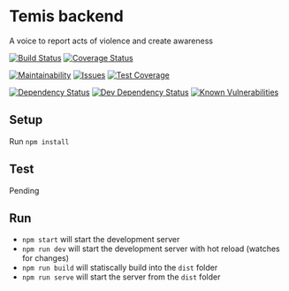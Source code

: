 # Temis backend
A voice to report acts of violence and create awareness 

[![Build Status][travis-image]][travis-url]
[![Coverage Status][coverage-image]][coverage-url]

[![Maintainability][codeclimate-maintainability-image]][codeclimate-maintainability-url]
[![Issues][codeclimate-issues-image]][codeclimate-issues-url]
[![Test Coverage][codeclimate-test_coverage-image]][codeclimate-test_coverage-url]

[![Dependency Status][depstat-image]][depstat-url]
[![Dev Dependency Status][devdepstat-image]][devdepstat-url]
[![Known Vulnerabilities][snyk-image]][snyk-url]

## Setup
Run `npm install`

## Test
Pending

## Run

- `npm start` will start the development server
- `npm run dev` will start the development server with hot reload (watches for changes)
- `npm run build` will statiscally build into the `dist` folder
- `npm run serve` will start the server from the `dist` folder

[travis-image]: https://travis-ci.org/scvsoft/temis.svg?branch=master
[travis-url]: https://travis-ci.org/scvsoft/temis

[coverage-url]: https://codecov.io/github/scvsoft/temis?branch=master
[coverage-image]: https://codecov.io/github/scvsoft/temis/coverage.svg?branch=master

[snyk-url]: https://snyk.io/test/github/scvsoft/temis?targetFile=server%2Fpackage.json
[snyk-image]: https://snyk.io/test/github/scvsoft/temis/badge.svg?targetFile=server%2Fpackage.json

[depstat-url]: https://david-dm.org/scvsoft/temis
[depstat-image]: https://david-dm.org/scvsoft/temis.svg?path=server

[devdepstat-url]: https://david-dm.org/scvsoft/temis?path=server&type=dev
[devdepstat-image]: https://david-dm.org/scvsoft/temis/dev-status.svg?path=server

[codeclimate-maintainability-url]: https://codeclimate.com/github/scvsoft/temis/maintainability
[codeclimate-maintainability-image]: https://api.codeclimate.com/v1/badges/cdb13afdb31afeea07ad/maintainability

[codeclimate-issues-url]: https://codeclimate.com/github/scvsoft/temis/issues
[codeclimate-issues-image]: https://codeclimate.com/github/scvsoft/temis/badges/issue_count.svg

[codeclimate-test_coverage-url]: https://codeclimate.com/github/scvsoft/temis/test_coverage
[codeclimate-test_coverage-image]: https://api.codeclimate.com/v1/badges/cdb13afdb31afeea07ad/test_coverage